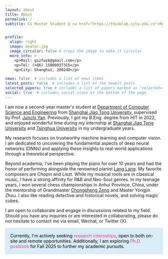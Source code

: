 ```yaml
---
layout: about
title: About
permalink: /
subtitle: CS Master Student @ <a href="https://thinklab.sjtu.edu.cn">ReThinkLab</a>


profile:
  align: right
  image: avatar.jpg
  image_circular: false # crops the image to make it circular
  more_info: > 
    <p>Mail: gszfwsb@gmail.com</p>
    <p>Tel: (+86) 15000937315</p>
    <p>City: Shanghai, 200240</p>

news: false  # includes a list of news items
latest_posts: false  # includes a list of the newest posts
selected_papers: true # includes a list of papers marked as "selected={true}"
social: true  # includes social icons at the bottom of the page
---
```


<!-- <h2>
    Background
</h2> -->
<!-- I am now a second-year master's student at [Department of Computer Science and Engineering](https://www.cs.sjtu.edu.cn/en/) from [Shanghai Jiao Tong University](https://en.sjtu.edu.cn/) (rank 2/81), supervised by Prof. [Junchi Yan](https://thinklab.sjtu.edu.cn/). Previously, I got my B.Eng. degree from HIT (rank 1/181) in 2022, and enjoyed wonderful time during my internship at [Shanghai Jiao Tong University](https://en.sjtu.edu.cn/) and [Tsinghua University](https://www.tsinghua.edu.cn/en/) in my undergraduate years. -->

I am now a second-year master's student at [Department of Computer Science and Engineering](https://www.cs.sjtu.edu.cn/en/) from [Shanghai Jiao Tong University](https://en.sjtu.edu.cn/), supervised by Prof. [Junchi Yan](https://thinklab.sjtu.edu.cn/). Previously, I got my B.Eng. degree from HIT in 2022, and enjoyed wonderful time during my internship at [Shanghai Jiao Tong University](https://en.sjtu.edu.cn/) and [Tsinghua University](https://www.tsinghua.edu.cn/en/) in my undergraduate years.

My research focuses on trustworthy machine learning and computer vision. I am dedicated to uncovering the fundamental aspects of deep neural networks (DNNs) and applying these insights to real-world applications through a theoretical perspective.


<!-- My long-term research goal includes:
1. Discover, probe, and boost key features/neurons in the learning of deep neural networks (DNNs).
2. Conduct theoretically principled post-hoc analysis of DNNs for debugging.
3. Design self-explainable DNNs that maintain strong performance in real scenarios. -->


<!-- <details>
<summary> <span style='color:#ea3891'>Miscellaneous: More about me</span></summary>
Beyond academia, I have a rich background in the arts and sports. I've been playing the piano for over a decade and had the honor of performing alongside the renowned pianist <a href="https://en.wikipedia.org/wiki/Lang_Lang">Lang Lang</a>. In my teenage years, I won several chess championships in Anhui Province, China, under the mentorship of Grandmasters <a href="https://en.wikipedia.org/wiki/Zeng_Chongsheng">Chongsheng Zeng</a> and Master Yongjin Zhou. While my musical roots are in classical music, I have a strong affinity for R&B and Neo-Soul genres. My interests also extend to detective and historical novels, and the intriguing world of magic cubes.

</details>

<br> -->
Beyond academia, I've been playing the piano for over 10 years and had the honor of performing alongside the renowned pianist <a href="https://en.wikipedia.org/wiki/Lang_Lang">Lang Lang</a>. My favorite composers are Chopin and Liszt. While my musical roots are in classical music, I have a strong affinity for R&B and Neo-Soul genres. In my teenage years, I won several chess championships in Anhui Province, China, under the mentorship of Grandmaster <a href="https://en.wikipedia.org/wiki/Zeng_Chongsheng">Chongsheng Zeng</a> and Master Yongjin Zhou. I also like reading detective and historical novels, and solving magic cubes.

I am open to collaborate and engage in discussions related to my field. Should you have any inquiries or are interested in collaborating, please do not hesitate to contact me via email, Wechat, or Twitter (X).

<div style="padding: 15px; border: 1px solid transparent; border-color: transparent; margin-bottom: 20px; border-radius: 4px; color: black; background-color: #d9edf7; border-color: #bce8f1;">
Currently, I'm actively seeking <span style='color:#ea3891'>research internships</span>, open to both on-site and remote opportunities. Additionally, I am exploring <span style='color:#ea3891'>Ph.D. positions</span> for Fall 2025 to further my academic pursuits.
</div>


<!-- <h2>
    Miscellaneous: More about me
</h2> -->


<!-- I have played the piano for more than 10 years, and was fortunate to co-played with greatest pianist [Lang Lang](https://en.wikipedia.org/wiki/Lang_Lang) years ago. During my teenage years, I held won multiple Chess championships in Anhui Province, China, under the supervision of chess grandmaster [Chongsheng Zeng](https://en.wikipedia.org/wiki/Zeng_Chongsheng) and Yongjin Zhou. While my roots are in classical music, my musical tastes lean towards R&B and Neo-Soul. Beyond music and chess, my curiosity extends to detective and historical narratives, as well as the complex world of Magic Cubes. I can solve more than 10 kinds of cubes ($$n\times n$$, Megaminx, Pyraminx, Skewb, Square $$n$$, etc). -->


<!-- #### Miscellaneous
My journey towards the world of artificial intelligence began in my adolescence as a semi-professional chess player. At the age of 12, I learned about the legendary Garry Kasparov’s defeat by the AI “Deep Blue.” This was my first brush with the awe-inspiring capabilities of AI. Years later, my fascination deepened when DeepMind’s AlphaGo conquered the world champion in Go, further igniting my curiosity about the mechanisms behind these “world champion” AIs. During my undergraduate studies, I was introduced to the fundamentals of machine learning, which led to an intrinsic problem: beyond basic statistical models, deep learning models remained mysterious to us. Deep Learning seems more like empirical evidence than rigorous science. A question appeared in my mind: how can we interpret these “black box” models, or better yet, design “white box” models? This journey from a young chess enthusiast to an aspiring AI researcher has been driven by the mystery of deep neural networks for understanding and a deep commitment to making AI more trustworthy and reliable. -->



<!-- Write your biography here. Tell the world about yourself. Link to your favorite [subreddit](http://reddit.com). You can put a picture in, too. The code is already in, just name your picture `prof_pic.jpg` and put it in the `img/` folder.

Put your address / P.O. box / other info right below your picture. You can also disable any of these elements by editing `profile` property of the YAML header of your `_pages/about.md`. Edit `_bibliography/papers.bib` and Jekyll will render your [publications page](/al-folio/publications/) automatically.

Link to your social media connections, too. This theme is set up to use [Font Awesome icons](http://fortawesome.github.io/Font-Awesome/) and [Academicons](https://jpswalsh.github.io/academicons/), like the ones below. Add your Facebook, Twitter, LinkedIn, Google Scholar, or just disable all of them. --> 

